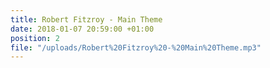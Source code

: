 ```yaml
---
title: Robert Fitzroy - Main Theme
date: 2018-01-07 20:59:00 +01:00
position: 2
file: "/uploads/Robert%20Fitzroy%20-%20Main%20Theme.mp3"
---
```


